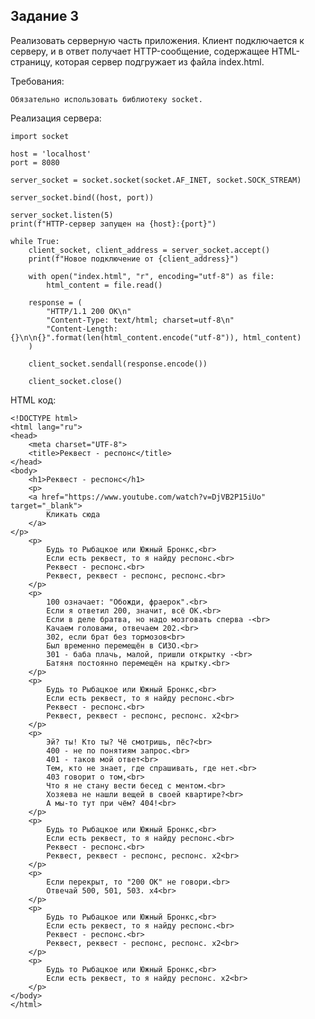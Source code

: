 ## Задание 3
Реализовать серверную часть приложения. Клиент подключается к серверу, и в ответ получает HTTP-сообщение, содержащее HTML-страницу, которая сервер подгружает из файла index.html.

Требования:

    Обязательно использовать библиотеку socket.

Реализация сервера:

    import socket
    
    host = 'localhost'
    port = 8080
    
    server_socket = socket.socket(socket.AF_INET, socket.SOCK_STREAM)
    
    server_socket.bind((host, port))
    
    server_socket.listen(5)
    print(f"HTTP-сервер запущен на {host}:{port}")
    
    while True:
        client_socket, client_address = server_socket.accept()
        print(f"Новое подключение от {client_address}")
    
        with open("index.html", "r", encoding="utf-8") as file:
            html_content = file.read()
    
        response = (
            "HTTP/1.1 200 OK\n"
            "Content-Type: text/html; charset=utf-8\n"
            "Content-Length: {}\n\n{}".format(len(html_content.encode("utf-8")), html_content)
        )
    
        client_socket.sendall(response.encode())
    
        client_socket.close()

HTML код:

    <!DOCTYPE html>
    <html lang="ru">
    <head>
        <meta charset="UTF-8">
        <title>Реквест - респонс</title>
    </head>
    <body>
        <h1>Реквест - респонс</h1>
        <p>
        <a href="https://www.youtube.com/watch?v=DjVB2P15iUo" target="_blank">
            Кликать сюда
        </a>
    </p>
        <p>
            Будь то Рыбацкое или Южный Бронкс,<br>
            Если есть реквест, то я найду респонс.<br>
            Реквест - респонс.<br>
            Реквест, реквест - респонс, респонс.<br>
        </p>
        <p>
            100 означает: "Обожди, фраерок".<br>
            Если я ответил 200, значит, всё ОК.<br>
            Если в деле братва, но надо мозговать сперва -<br>
            Качаем головами, отвечаем 202.<br>
            302, если брат без тормозов<br>
            Был временно перемещён в СИЗО.<br>
            301 - баба плачь, малой, пришли открытку -<br>
            Батяня постоянно перемещён на крытку.<br>
        </p>
        <p>
            Будь то Рыбацкое или Южный Бронкс,<br>
            Если есть реквест, то я найду респонс.<br>
            Реквест - респонс.<br>
            Реквест, реквест - респонс, респонс. x2<br>
        </p>
        <p>
            Эй? ты! Кто ты? Чё смотришь, пёс?<br>
            400 - не по понятиям запрос.<br>
            401 - таков мой ответ<br>
            Тем, кто не знает, где спрашивать, где нет.<br>
            403 говорит о том,<br>
            Что я не стану вести бесед с ментом.<br>
            Хозяева не нашли вещей в своей квартире?<br>
            А мы-то тут при чём? 404!<br>
        </p>
        <p>
            Будь то Рыбацкое или Южный Бронкс,<br>
            Если есть реквест, то я найду респонс.<br>
            Реквест - респонс.<br>
            Реквест, реквест - респонс, респонс. x2<br>
        </p>
        <p>
            Если перекрыт, то "200 ОК" не говори.<br>
            Отвечай 500, 501, 503. x4<br>
        </p>
        <p>
            Будь то Рыбацкое или Южный Бронкс,<br>
            Если есть реквест, то я найду респонс.<br>
            Реквест - респонс.<br>
            Реквест, реквест - респонс, респонс. x2<br>
        </p>
        <p>
            Будь то Рыбацкое или Южный Бронкс,<br>
            Если есть реквест, то я найду респонс. x2<br>
        </p>
    </body>
    </html>